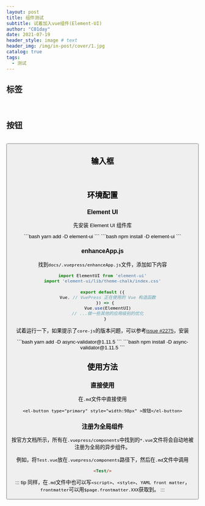 ```yaml
---
layout: post
title: 组件测试
subtitle: 试着加入vue组件(Element-UI)
author: "C01day"
date: 2021-07-19
header_style: image # text
header_img: /img/in-post/cover/1.jpg
catalog: true
tags:
  - 测试
---
```

<el-alert
    title="Vuepress框架基于Vue，自然也可以使用Vue。试着添加一些 Element UI 组件"
    type="success"
    show-icon>
</el-alert>

## 标签
<br/>
<TagTest/>

## 按钮
<br/>
<Button/>


## 输入框
<br/>
<InputBox/>

## 环境配置
### Element UI
先安装 Element UI 组件库

<code-group>
<code-block title="YARN" active>
```bash
yarn add -D element-ui
```
</code-block>

<code-block title="NPM">
```bash
npm install -D element-ui
```
</code-block>
</code-group>

### enhanceApp.js
找到`docs/.vuepress/enhanceApp.js`文件，添加如下内容
``` js
import ElementUI from 'element-ui'
import 'element-ui/lib/theme-chalk/index.css'

export default ({
    Vue, // VuePress 正在使用的 Vue 构造函数
  }) => {
    Vue.use(ElementUI)
    // ...做一些其他的应用级别的优化
  }
```

试着运行一下，如果提示了`core-js`的版本问题，可以参考[issue #2275](https://github.com/vuejs/vuepress/issues/2275)，安装

<code-group>
<code-block title="YARN" active>
```bash
yarn add -D async-validator@1.11.5
```
</code-block>

<code-block title="NPM">
```bash
npm install -D async-validator@1.11.5
```
</code-block>
</code-group>

## 使用方法

### 直接使用
在`.md`文件中直接使用
``` vue
<el-button type="primary" style="width:98px" >按钮</el-button>
```
### 注册为全局组件
按官方文档所示，所有在`.vuepress/components`中找到的`*.vue`文件将会自动地被注册为全局的异步组件。

例如，将`Test.vue`放在`.vuepress/components`路径下，然后在`.md`文件中调用

``` md
<Test/>
```

::: tip
同样，在`.md`文件中也可以写`<script>`、`<style>`、`YAML front matter`，`frontmatter`可以用`$page.frontmatter.XXX`获取到。
:::



